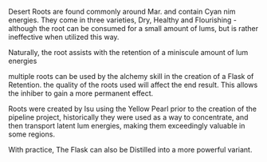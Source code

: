 Desert Roots are found commonly around Mar. and contain Cyan nim energies. They come in three varieties, Dry, Healthy and Flourishing - although the root can be consumed for a small amount of lums, but is rather ineffective when utilized this way.

Naturally, the root assists with the retention of a miniscule amount of lum energies 

multiple roots can be used by the alchemy skill in the creation of a Flask of Retention. the quality of the roots used will affect the end result. This allows the inhiber to gain a more permanent effect. 

Roots were created by Isu using the Yellow Pearl prior to the creation of the pipeline project, historically they were used as a way to concentrate, and then transport latent lum energies, making them exceedingly valuable in some regions.

With practice, The Flask can also be Distilled into a more powerful variant.